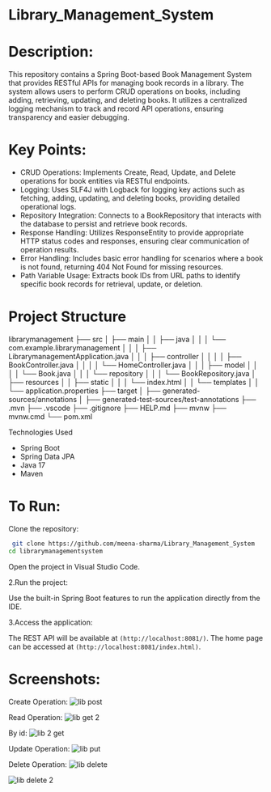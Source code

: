 # Library_Management_System

# Description:
This repository contains a Spring Boot-based Book Management System that provides RESTful APIs for managing book records in a library. The system allows users to perform CRUD operations on books, including adding, retrieving, updating, and deleting books. It utilizes a centralized logging mechanism to track and record API operations, ensuring transparency and easier debugging.

# Key Points:
* CRUD Operations: Implements Create, Read, Update, and Delete operations for book entities via RESTful endpoints.
* Logging: Uses SLF4J with Logback for logging key actions such as fetching, adding, updating, and deleting books, providing detailed operational logs.
* Repository Integration: Connects to a BookRepository that interacts with the database to persist and retrieve book records.
* Response Handling: Utilizes ResponseEntity to provide appropriate HTTP status codes and responses, ensuring clear communication of operation results.
* Error Handling: Includes basic error handling for scenarios where a book is not found, returning 404 Not Found for missing resources.
* Path Variable Usage: Extracts book IDs from URL paths to identify specific book records for retrieval, update, or deletion.

# Project Structure
librarymanagement ├── src │ ├── main │ │ ├── java │ │ │ └── com.example.librarymanagement │ │ │ ├── LibrarymanagementApplication.java │ │ │ ├── controller │ │ │ │ ├── BookController.java │ │ │ │ └── HomeController.java │ │ │ ├── model │ │ │ │ └── Book.java │ │ │ └── repository │ │ │ └── BookRepository.java │ ├── resources │ │ ├── static │ │ │ └── index.html │ │ └── templates │ │ └── application.properties ├── target │ ├── generated-sources/annotations │ ├── generated-test-sources/test-annotations ├── .mvn ├── .vscode ├── .gitignore ├── HELP.md ├── mvnw ├── mvnw.cmd └── pom.xml

Technologies Used
* Spring Boot
* Spring Data JPA
* Java 17
* Maven

# To Run:
Clone the repository:
```bash
 git clone https://github.com/meena-sharma/Library_Management_System
cd librarymanagementsystem 
```

Open the project in Visual Studio Code.

2.Run the project:

Use the built-in Spring Boot features to run the application directly from the IDE.

3.Access the application:

The REST API will be available at `(http://localhost:8081/)`. The home page can be accessed at `(http://localhost:8081/index.html)`.

# Screenshots:
Create Operation:
![lib post](https://github.com/user-attachments/assets/c640dbd3-012c-4660-b419-b0067c54e234)

Read Operation:
![lib get 2](https://github.com/user-attachments/assets/93d4f70d-2e7f-463e-9e13-7c40dbb0495a)

By id:
![lib 2 get](https://github.com/user-attachments/assets/5cf2cdc0-31e1-4795-ab03-b8354c6439e1)

Update Operation:
![lib put](https://github.com/user-attachments/assets/e9a52b15-3863-4031-b95a-06cbdb60c34d)

Delete Operation:
![lib delete](https://github.com/user-attachments/assets/0fa918f9-5eb8-4f99-8ea9-4d08f122a382)

![lib delete 2](https://github.com/user-attachments/assets/ef70bab8-ec71-4b67-bc3e-21c12ef90259)


